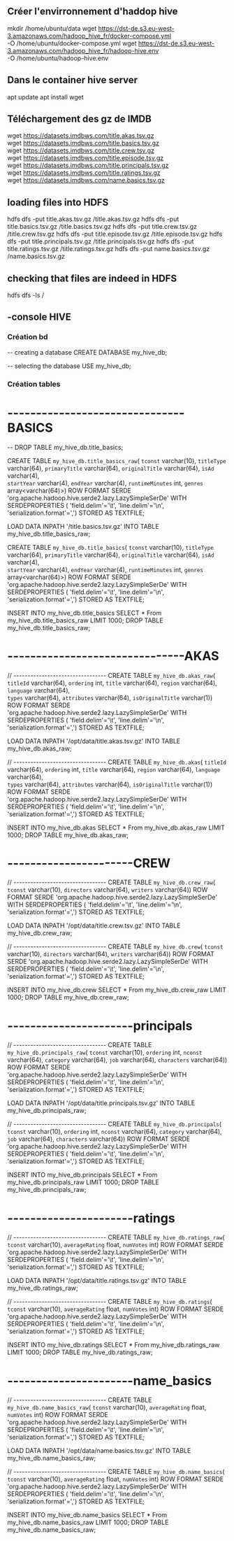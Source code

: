 ## Créer l'envirronnement d'haddop hive
mkdir /home/ubuntu/data
wget https://dst-de.s3.eu-west-3.amazonaws.com/hadoop_hive_fr/docker-compose.yml \
 -O /home/ubuntu/docker-compose.yml
wget https://dst-de.s3.eu-west-3.amazonaws.com/hadoop_hive_fr/hadoop-hive.env \
 -O /home/ubuntu/hadoop-hive.env

## Dans le container hive server
apt update
apt install wget

## Téléchargement des gz de IMDB 

wget https://datasets.imdbws.com/title.akas.tsv.gz  \
wget https://datasets.imdbws.com/title.basics.tsv.gz   \
wget https://datasets.imdbws.com/title.crew.tsv.gz  \
wget https://datasets.imdbws.com/title.episode.tsv.gz   \
wget https://datasets.imdbws.com/title.principals.tsv.gz  \
wget https://datasets.imdbws.com/title.ratings.tsv.gz  \
wget https://datasets.imdbws.com/name.basics.tsv.gz 

## loading files into HDFS
hdfs dfs -put title.akas.tsv.gz /title.akas.tsv.gz 
hdfs dfs -put title.basics.tsv.gz /title.basics.tsv.gz 
hdfs dfs -put title.crew.tsv.gz  /title.crew.tsv.gz 
hdfs dfs -put title.episode.tsv.gz /title.episode.tsv.gz 
hdfs dfs -put title.principals.tsv.gz /title.principals.tsv.gz 
hdfs dfs -put title.ratings.tsv.gz  /title.ratings.tsv.gz 
hdfs dfs -put name.basics.tsv.gz /name.basics.tsv.gz 

## checking that files are indeed in HDFS
hdfs dfs -ls /

## -console HIVE  

### Création bd
-- creating a database
CREATE DATABASE my_hive_db;

-- selecting the database
USE my_hive_db;


### Création tables

# -------------------------------BASICS
-- DROP TABLE my_hive_db.title_basics;

CREATE TABLE `my_hive_db.title_basics_raw`(
  `tconst` varchar(10), 
  `titleType` varchar(64), 
  `primaryTitle` varchar(64), 
  `originalTitle` varchar(64), 
  `isAd` varchar(4),  
  `startYear` varchar(4), 
  `endYear` varchar(4), 
  `runtimeMinutes` int, 
  `genres` array<varchar(64)>)
ROW FORMAT SERDE 
  'org.apache.hadoop.hive.serde2.lazy.LazySimpleSerDe' 
WITH SERDEPROPERTIES ( 
  'field.delim'='\t', 
  'line.delim'='\n', 
  'serialization.format'=',') 
STORED AS TEXTFILE;

LOAD DATA INPATH '/title.basics.tsv.gz' INTO TABLE my_hive_db.title_basics_raw; 


CREATE TABLE `my_hive_db.title_basics`(
  `tconst` varchar(10), 
  `titleType` varchar(64), 
  `primaryTitle` varchar(64), 
  `originalTitle` varchar(64), 
  `isAd` varchar(4),  
  `startYear` varchar(4), 
  `endYear` varchar(4), 
  `runtimeMinutes` int, 
  `genres` array<varchar(64)>)
ROW FORMAT SERDE 
  'org.apache.hadoop.hive.serde2.lazy.LazySimpleSerDe' 
WITH SERDEPROPERTIES ( 
  'field.delim'='\t', 
  'line.delim'='\n', 
  'serialization.format'=',') 
STORED AS TEXTFILE;

INSERT INTO my_hive_db.title_basics SELECT * From my_hive_db.title_basics_raw LIMIT 1000;
DROP TABLE my_hive_db.title_basics_raw;

# -------------------------------AKAS

// ---------------------------------
CREATE TABLE `my_hive_db.akas_raw`(
  `titleId` varchar(64), 
  `ordering` int, 
  `title` varchar(64), 
  `region` varchar(64), 
  `language` varchar(64),  
  `types` varchar(64), 
  `attributes` varchar(64), 
  `isOriginalTitle` varchar(1))
ROW FORMAT SERDE 
  'org.apache.hadoop.hive.serde2.lazy.LazySimpleSerDe' 
WITH SERDEPROPERTIES ( 
  'field.delim'='\t', 
  'line.delim'='\n', 
  'serialization.format'=',') 
STORED AS TEXTFILE;

LOAD DATA INPATH '/opt/data/title.akas.tsv.gz' INTO TABLE my_hive_db.akas_raw; 

// ---------------------------------
CREATE TABLE `my_hive_db.akas`(
  `titleId` varchar(64), 
  `ordering` int, 
  `title` varchar(64), 
  `region` varchar(64), 
  `language` varchar(64),  
  `types` varchar(64), 
  `attributes` varchar(64), 
  `isOriginalTitle` varchar(1))
ROW FORMAT SERDE 
  'org.apache.hadoop.hive.serde2.lazy.LazySimpleSerDe' 
WITH SERDEPROPERTIES ( 
  'field.delim'='\t', 
  'line.delim'='\n', 
  'serialization.format'=',') 
STORED AS TEXTFILE;

INSERT INTO my_hive_db.akas SELECT * From my_hive_db.akas_raw LIMIT 1000;
DROP TABLE my_hive_db.akas_raw;


# ----------------------CREW

// ---------------------------------
CREATE TABLE `my_hive_db.crew_raw`(
  `tconst` varchar(10), 
  `directors` varchar(64), 
  `writers` varchar(64))
ROW FORMAT SERDE 
  'org.apache.hadoop.hive.serde2.lazy.LazySimpleSerDe' 
WITH SERDEPROPERTIES ( 
  'field.delim'='\t', 
  'line.delim'='\n', 
  'serialization.format'=',') 
STORED AS TEXTFILE;

LOAD DATA INPATH '/opt/data/title.crew.tsv.gz' INTO TABLE my_hive_db.crew_raw; 

// ---------------------------------
CREATE TABLE `my_hive_db.crew`(
  `tconst` varchar(10), 
  `directors` varchar(64), 
  `writers` varchar(64))
ROW FORMAT SERDE 
  'org.apache.hadoop.hive.serde2.lazy.LazySimpleSerDe' 
WITH SERDEPROPERTIES ( 
  'field.delim'='\t', 
  'line.delim'='\n', 
  'serialization.format'=',') 
STORED AS TEXTFILE;

INSERT INTO my_hive_db.crew SELECT * From my_hive_db.crew_raw LIMIT 1000;
DROP TABLE my_hive_db.crew_raw;

# ----------------------principals

// ---------------------------------
CREATE TABLE `my_hive_db.principals_raw`(
  `tconst` varchar(10), 
  `ordering` int, 
  `nconst` varchar(64), 
  `category` varchar(64), 
  `job` varchar(64), 
  `characters` varchar(64))
ROW FORMAT SERDE 
  'org.apache.hadoop.hive.serde2.lazy.LazySimpleSerDe' 
WITH SERDEPROPERTIES ( 
  'field.delim'='\t', 
  'line.delim'='\n', 
  'serialization.format'=',') 
STORED AS TEXTFILE;

LOAD DATA INPATH '/opt/data/title.principals.tsv.gz' INTO TABLE my_hive_db.principals_raw; 

// ---------------------------------
CREATE TABLE `my_hive_db.principals`(
  `tconst` varchar(10), 
  `ordering` int, 
  `nconst` varchar(64), 
  `category` varchar(64), 
  `job` varchar(64), 
  `characters` varchar(64))
ROW FORMAT SERDE 
  'org.apache.hadoop.hive.serde2.lazy.LazySimpleSerDe' 
WITH SERDEPROPERTIES ( 
  'field.delim'='\t', 
  'line.delim'='\n', 
  'serialization.format'=',') 
STORED AS TEXTFILE;

INSERT INTO my_hive_db.principals SELECT * From my_hive_db.principals_raw LIMIT 1000;
DROP TABLE my_hive_db.principals_raw;

# ----------------------ratings

// ---------------------------------
CREATE TABLE `my_hive_db.ratings_raw`(
  `tconst` varchar(10), 
  `averageRating` float, 
  `numVotes` int)
ROW FORMAT SERDE 
  'org.apache.hadoop.hive.serde2.lazy.LazySimpleSerDe' 
WITH SERDEPROPERTIES ( 
  'field.delim'='\t', 
  'line.delim'='\n', 
  'serialization.format'=',') 
STORED AS TEXTFILE;

LOAD DATA INPATH '/opt/data/title.ratings.tsv.gz' INTO TABLE my_hive_db.ratings_raw; 

// ---------------------------------
CREATE TABLE `my_hive_db.ratings`(
  `tconst` varchar(10), 
  `averageRating` float, 
  `numVotes` int)
ROW FORMAT SERDE 
  'org.apache.hadoop.hive.serde2.lazy.LazySimpleSerDe' 
WITH SERDEPROPERTIES ( 
  'field.delim'='\t', 
  'line.delim'='\n', 
  'serialization.format'=',') 
STORED AS TEXTFILE;

INSERT INTO my_hive_db.ratings SELECT * From my_hive_db.ratings_raw LIMIT 1000;
DROP TABLE my_hive_db.ratings_raw;

# ----------------------name_basics

// ---------------------------------
CREATE TABLE `my_hive_db.name_basics_raw`(
  `tconst` varchar(10), 
  `averageRating` float, 
  `numVotes` int)
ROW FORMAT SERDE 
  'org.apache.hadoop.hive.serde2.lazy.LazySimpleSerDe' 
WITH SERDEPROPERTIES ( 
  'field.delim'='\t', 
  'line.delim'='\n', 
  'serialization.format'=',') 
STORED AS TEXTFILE;

LOAD DATA INPATH '/opt/data/name.basics.tsv.gz' INTO TABLE my_hive_db.name_basics_raw; 

// ---------------------------------
CREATE TABLE `my_hive_db.name_basics`(
  `tconst` varchar(10), 
  `averageRating` float, 
  `numVotes` int)
ROW FORMAT SERDE 
  'org.apache.hadoop.hive.serde2.lazy.LazySimpleSerDe' 
WITH SERDEPROPERTIES ( 
  'field.delim'='\t', 
  'line.delim'='\n', 
  'serialization.format'=',') 
STORED AS TEXTFILE;

INSERT INTO my_hive_db.name_basics SELECT * From my_hive_db.name_basics_raw LIMIT 1000;
DROP TABLE my_hive_db.name_basics_raw;